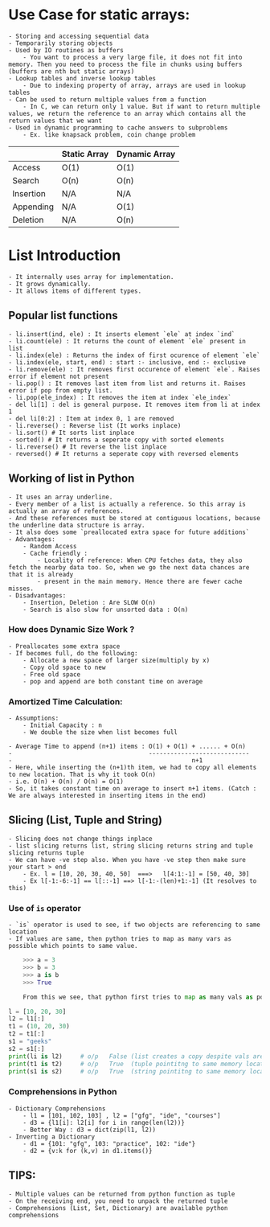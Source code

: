 # Use Case for static arrays:
    - Storing and accessing sequential data
    - Temporarily storing objects
    - Used by IO routines as buffers
        - You want to process a very large file, it does not fit into memory. Then you need to process the file in chunks using buffers (buffers are nth but static arrays)
    - Lookup tables and inverse lookup tables
        - Due to indexing property of array, arrays are used in lookup tables
    - Can be used to return multiple values from a function
        - In C, we can return only 1 value. But if want to return multiple values, we return the reference to an array which contains all the return values that we want
    - Used in dynamic programming to cache answers to subproblems
        - Ex. like knapsack problem, coin change problem

|           | Static Array | Dynamic Array |
|-----------|--------------|---------------|
| Access    | O(1)         | O(1)          |
| Search    | O(n)         | O(n)          |
| Insertion | N/A          | N/A           |
| Appending | N/A          | O(1)          |
| Deletion  | N/A          | O(n)          |

# List Introduction
    - It internally uses array for implementation.
    - It grows dynamically. 
    - It allows items of different types.

## Popular list functions
    - li.insert(ind, ele) : It inserts element `ele` at index `ind`
    - li.count(ele) : It returns the count of element `ele` present in list
    - li.index(ele) : Returns the index of first ocurence of element `ele`
    - li.index(ele, start, end) : start :- inclusive, end :- exclusive
    - li.remove(ele) : It removes first occurence of element `ele`. Raises error if element not present
    - li.pop() : It removes last item from list and returns it. Raises error if pop from empty list.
    - li.pop(ele_index) : It removes the item at index `ele_index`
    - del li[1] : del is general purpose. It removes item from li at index 1
    - del li[0:2] : Item at index 0, 1 are removed
    - li.reverse() : Reverse list (It works inplace)
    - li.sort() # It sorts list inplace
    - sorted() # It returns a seperate copy with sorted elements
    - li.reverse() # It reverse the list inplace
    - reversed() # It returns a seperate copy with reversed elements

## Working of list in Python
    - It uses an array underline.
    - Every member of a list is actually a reference. So this array is actually an array of references.
    - And these references must be stored at contiguous locations, because the underline data structure is array.
    - It also does some `preallocated extra space for future additions`
    - Advantages:
        - Random Access
        - Cache friendly :
            - Locality of reference: When CPU fetches data, they also fetch the nearby data too. So, when we go the next data chances are that it is already
            - present in the main memory. Hence there are fewer cache misses.
    - Disadvantages:
        - Insertion, Deletion : Are SLOW O(n)
        - Search is also slow for unsorted data : O(n)
    
### How does Dynamic Size Work ?
    - Preallocates some extra space
    - If becomes full, do the following:
        - Allocate a new space of larger size(multiply by x)
        - Copy old space to new
        - Free old space
        - pop and append are both constant time on average

### Amortized Time Calculation:
    - Assumptions:
        - Initial Capacity : n
        - We double the size when list becomes full
    
    - Average Time to append (n+1) items : O(1) + O(1) + ...... + O(n)
    -                                      ----------------------------
    -                                                  n+1
    - Here, while inserting the (n+1)th item, we had to copy all elements to new location. That is why it took O(n)
    - i.e. O(n) + O(n) / O(n) = O(1)
    - So, it takes constant time on average to insert n+1 items. (Catch : We are always interested in inserting items in the end)

## Slicing (List, Tuple and String)
    - Slicing does not change things inplace
    - list slicing returns list, string slicing returns string and tuple slicing returns tuple
    - We can have -ve step also. When you have -ve step then make sure your start > end
        - Ex. l = [10, 20, 30, 40, 50]  ===>   l[4:1:-1] = [50, 40, 30]
        - Ex l[-1:-6:-1] == l[::-1] ==> l[-1:-(len)+1:-1] (It resolves to this)

### Use of `is` operator
    - `is` operator is used to see, if two objects are referencing to same location
    - If values are same, then python tries to map as many vars as possible which points to same value.
```python
    >>> a = 3
    >>> b = 3
    >>> a is b
    >>> True

    From this we see, that python first tries to map as many vals as possible to same location.    
```
```python
l = [10, 20, 30]
l2 = l1[:]
t1 = (10, 20, 30)
t2 = t1[:]
s1 = "geeks"
s2 = s1[:]
print(li is l2)     # o/p   False (list creates a copy despite vals are same)
print(t1 is t2)     # o/p   True  (tuple pointitng to same memory location if val is same)
print(s1 is s2)     # o/p   True  (string pointitng to same memory location if val is same)
```

### Comprehensions in Python
    - Dictionary Comprehensions
        - l1 = [101, 102, 103] , l2 = ["gfg", "ide", "courses"]
        - d3 = {l1[i]: l2[i] for i in range(len(l2))}
        - Better Way : d3 = dict(zip(l1, l2))
    - Inverting a Dictionary
        - d1 = {101: "gfg", 103: "practice", 102: "ide"}
        - d2 = {v:k for (k,v) in d1.items()}


## TIPS:
    - Multiple values can be returned from python function as tuple
    - On the receiving end, you need to unpack the returned tuple
    - Comprehensions (List, Set, Dictionary) are available python comprehensions
 